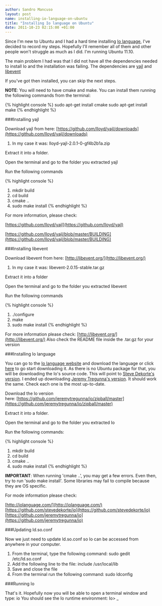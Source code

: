 ```yaml
---
author: Sandro Mancuso
layout: post
name: installing-io-language-on-ubuntu
title: "Installing Io language on Ubuntu"
date: 2011-10-23 02:15:00 +01:00
---
```


Since I'm new to Ubuntu and I had a hard time installing [Io language](http://iolanguage.com/), I've decided to record my steps.
Hopefully I'll remember all of them and other people won't struggle as
much as I did. I'm running Ubuntu 11.10.

The main problem I had was that I did not have all the dependencies
needed to install Io and the installation was failing. The dependencies
are [yajl](https://github.com/lloyd/yajl) and
[libevent](http://libevent.org/)

If you've got then installed, you can skip the next steps.

**NOTE**: You will need to have cmake and make. You can install them
running the following commands from the terminal:

{% highlight console %}
sudo apt-get install cmake
sudo apt-get install make
{% endhighlight %}


###Installing yajl


Download yajl from
here: [https://github.com/lloyd/yajl/downloads](https://github.com/lloyd/yajl/downloads)

1.  In my case it was: lloyd-yajl-2.0.1-0-gf4b2b1a.zip

Extract it into a folder.

Open the terminal and go to the folder you extracted yajl

Run the following commands

{% highlight console %}
1.  mkdir build
2.  cd build
3.  cmake ..
4.  sudo make install
{% endhighlight %}

For more information, please check:

[https://github.com/lloyd/yajl](https://github.com/lloyd/yajl)

[https://github.com/lloyd/yajl/blob/master/BUILDING](https://github.com/lloyd/yajl/blob/master/BUILDING)

###Installing libevent

Download libevent from
here: [http://libevent.org/](http://libevent.org/)

1.  In my case it was: libevent-2.0.15-stable.tar.gz

Extract it into a folder

Open the terminal and go to the folder you extracted libevent

Run the following commands

{% highlight console %}
1.  ./configure
2.  make
3.  sudo make install
{% endhighlight %}

For more information please check:
[http://libevent.org/](http://libevent.org/)
Also check the README file inside the .tar.gz for your version

###Installing Io language

You can go to the [Io language website](http://iolanguage.com/) and
download the language or click
[here](http://github.com/stevedekorte/io/zipball/master) to go start
downloading it. As there is no Ubuntu package for that, you will be
downloading the Io's source code. This will point to [Steve Dekorte's version](https://github.com/stevedekorte/io). I ended up downloading
[Jeremy Tregunna's version](https://github.com/jeremytregunna/io). It
should work the same. Check each one is the most up-to-date.


Download the Io version
here: [https://github.com/jeremytregunna/io/zipball/master](https://github.com/jeremytregunna/io/zipball/master)

Extract it into a folder.

Open the terminal and go to the folder you extracted Io

Run the following commands:

{% highlight console %}
1.  mkdir build
2.  cd build
3.  cmake ..
4.  sudo make install
{% endhighlight %}

**IMPORTANT**: When running 'cmake ..', you may get a few errors. Even
then, try to run 'sudo make install'. Some libraries may fail to compile
because they are OS specific.

For mode information please check:

[http://iolanguage.com/](http://iolanguage.com/)
[https://github.com/stevedekorte/io](https://github.com/stevedekorte/io)
[https://github.com/jeremytregunna/io](https://github.com/jeremytregunna/io)

###Updating ld.so.conf

Now we just need to update ld.so.conf so Io can be accessed from
anywhere in your computer.


1.  From the terminal, type the following command: sudo gedit
    /etc/ld.so.conf
2.  Add the following line to the file: include /usr/local/lib
3.  Save and close the file
4.  From the terminal run the following command: sudo ldconfig

###Running Io

That's it. Hopefully now you will be able to open a terminal window and
type: io
You should see the Io runtime environment: Io\> \_
